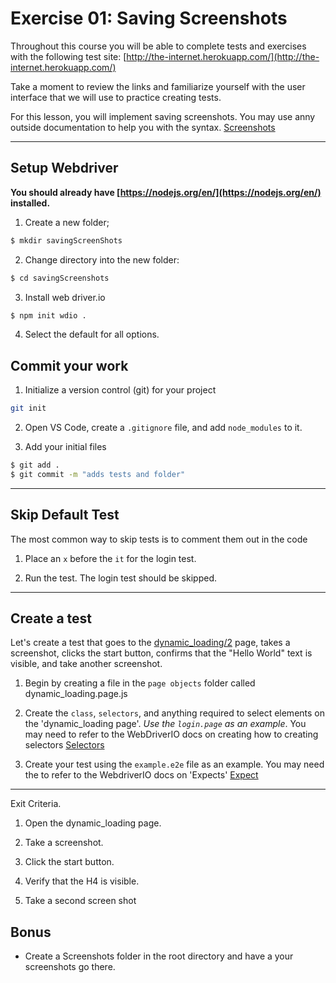 # Exercise 01: Saving Screenshots

Throughout this course you will be able to complete tests and exercises with the following test site: [http://the-internet.herokuapp.com/](http://the-internet.herokuapp.com/)

Take a moment to review the links and familiarize yourself with the user interface that we will use to practice creating tests.

For this lesson, you will implement saving screenshots. You may use anny outside documentation to help you with the syntax. [Screenshots](https://webdriver.io/docs/api/browser/saveScreenshot/)



---


## Setup Webdriver

**You should already have [https://nodejs.org/en/](https://nodejs.org/en/) installed.**

1. Create a new folder;

```sh
$ mkdir savingScreenShots
```

2. Change directory into the new folder:

```sh
$ cd savingScreenshots
```

3. Install web driver.io

```sh
$ npm init wdio .
```

4. Select the default for all options.

## Commit your work

1. Initialize a version control (git) for your project

```sh
git init
```

2. Open VS Code, create a `.gitignore` file, and add `node_modules` to it.

3. Add your initial files

```sh
$ git add .
$ git commit -m "adds tests and folder"
```

---


## Skip Default Test

The most common way to skip tests is to comment them out in the code

1. Place an `x` before the `it` for the login test.

2. Run the test. The login test should be skipped.

---

## Create a test

Let's create a test that goes to the [dynamic_loading/2](http://the-internet.herokuapp.com/dynamic_loading/2) page, takes a screenshot, clicks the start button, confirms that the "Hello World" text is visible, and take another screenshot.

1. Begin by creating a file in the `page objects` folder called dynamic_loading.page.js


2. Create the `class`, `selectors`, and anything required to select elements on the 'dynamic_loading page'. *Use the `login.page` as an example*. You may need to refer to the WebDriverIO docs on creating how to creating selectors [Selectors](https://webdriver.io/docs/selectors/)


3. Create your test using the `example.e2e` file as an example. You may need the to refer to the WebdriverIO docs on 'Expects' [Expect](https://webdriver.io/docs/api/expect-webdriverio/#tohavetextcontaining)


---

Exit Criteria.

1. Open the dynamic_loading page.

2. Take a screenshot. 

3. Click the start button.

4. Verify that the H4 is visible.

5. Take a second screen shot



## Bonus

* Create a Screenshots folder in the root directory and have a your screenshots go there.
